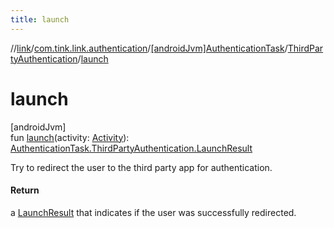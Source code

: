 ```yaml
---
title: launch
---
```

//[link](../../../../index.html)/[com.tink.link.authentication](../../index.html)/[[androidJvm]AuthenticationTask](../index.html)/[ThirdPartyAuthentication](index.html)/[launch](launch.html)



# launch



[androidJvm]\
fun [launch](launch.html)(activity: [Activity](https://developer.android.com/reference/kotlin/android/app/Activity.html)): [AuthenticationTask.ThirdPartyAuthentication.LaunchResult](-launch-result/index.html)



Try to redirect the user to the third party app for authentication.



#### Return



a [LaunchResult](-launch-result/index.html) that indicates if the user was successfully redirected.




